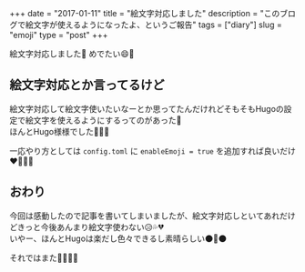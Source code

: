 +++
date        = "2017-01-11"
title       = "絵文字対応しました"
description = "このブログで絵文字が使えるようになったよ、というご報告"
tags        = ["diary"]
slug        = "emoji"
type        = "post"
+++

絵文字対応しました:beer: めでたい:smile::tada:

## 絵文字対応とか言ってるけど

絵文字対応して絵文字使いたいなーとか思ってたんだけれどそもそもHugoの設定で絵文字を使えるようにするってのがあった:hankey:  
ほんとHugo様様でした:pray::pray::pray:

一応やり方としては `config.toml` に `enableEmoji = true` を追加すれば良いだけ:heart::purple_heart::blue_heart::green_heart:

## おわり

今回は感動したので記事を書いてしまいましたが、絵文字対応しといてあれだけどきっと今後あんまり絵文字使わない:disappointed_relieved::sweat_drops::broken_heart:  
いやー、ほんとHugoは楽だし色々できるし素晴らしい:new_moon::tongue::new_moon:

それではまた:pig::hocho::fire::meat_on_bone:
